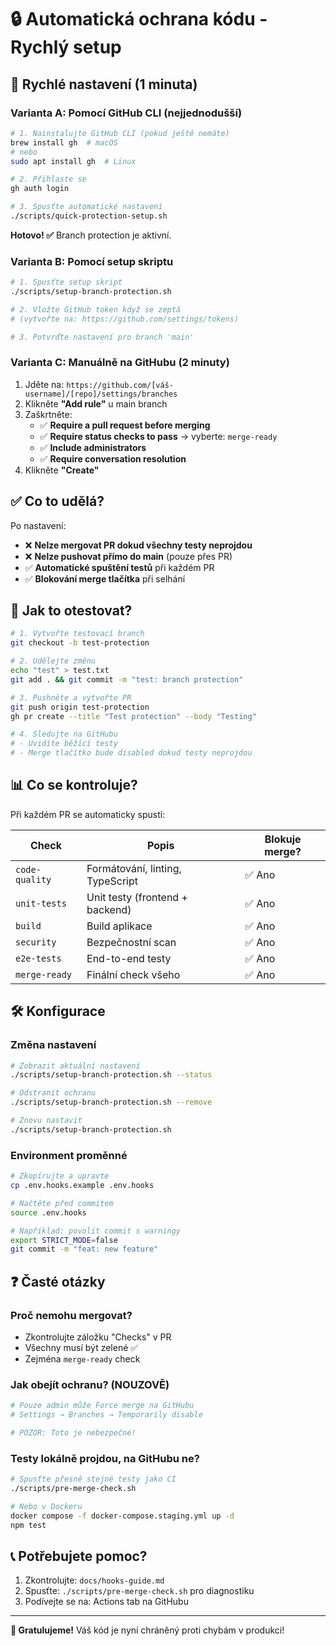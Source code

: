 # 🔒 Automatická ochrana kódu - Rychlý setup

## 🚀 Rychlé nastavení (1 minuta)

### Varianta A: Pomocí GitHub CLI (nejjednodušší)

```bash
# 1. Nainstalujte GitHub CLI (pokud ještě nemáte)
brew install gh  # macOS
# nebo
sudo apt install gh  # Linux

# 2. Přihlaste se
gh auth login

# 3. Spusťte automatické nastavení
./scripts/quick-protection-setup.sh
```

**Hotovo! ✅** Branch protection je aktivní.

### Varianta B: Pomocí setup skriptu

```bash
# 1. Spusťte setup skript
./scripts/setup-branch-protection.sh

# 2. Vložte GitHub token když se zeptá
# (vytvořte na: https://github.com/settings/tokens)

# 3. Potvrďte nastavení pro branch 'main'
```

### Varianta C: Manuálně na GitHubu (2 minuty)

1. Jděte na: `https://github.com/[váš-username]/[repo]/settings/branches`
2. Klikněte **"Add rule"** u main branch
3. Zaškrtněte:
   - ✅ **Require a pull request before merging**
   - ✅ **Require status checks to pass** → vyberte: `merge-ready`
   - ✅ **Include administrators**
   - ✅ **Require conversation resolution**
4. Klikněte **"Create"**

## ✅ Co to udělá?

Po nastavení:

- ❌ **Nelze mergovat PR dokud všechny testy neprojdou**
- ❌ **Nelze pushovat přímo do main** (pouze přes PR)
- ✅ **Automatické spuštění testů** při každém PR
- ✅ **Blokování merge tlačítka** při selhání

## 🧪 Jak to otestovat?

```bash
# 1. Vytvořte testovací branch
git checkout -b test-protection

# 2. Udělejte změnu
echo "test" > test.txt
git add . && git commit -m "test: branch protection"

# 3. Pushněte a vytvořte PR
git push origin test-protection
gh pr create --title "Test protection" --body "Testing"

# 4. Sledujte na GitHubu
# - Uvidíte běžící testy
# - Merge tlačítko bude disabled dokud testy neprojdou
```

## 📊 Co se kontroluje?

Při každém PR se automaticky spustí:

| Check          | Popis                            | Blokuje merge? |
| -------------- | -------------------------------- | -------------- |
| `code-quality` | Formátování, linting, TypeScript | ✅ Ano         |
| `unit-tests`   | Unit testy (frontend + backend)  | ✅ Ano         |
| `build`        | Build aplikace                   | ✅ Ano         |
| `security`     | Bezpečnostní scan                | ✅ Ano         |
| `e2e-tests`    | End-to-end testy                 | ✅ Ano         |
| `merge-ready`  | Finální check všeho              | ✅ Ano         |

## 🛠️ Konfigurace

### Změna nastavení

```bash
# Zobrazit aktuální nastavení
./scripts/setup-branch-protection.sh --status

# Odstranit ochranu
./scripts/setup-branch-protection.sh --remove

# Znovu nastavit
./scripts/setup-branch-protection.sh
```

### Environment proměnné

```bash
# Zkopírujte a upravte
cp .env.hooks.example .env.hooks

# Načtěte před commitem
source .env.hooks

# Například: povolit commit s warningy
export STRICT_MODE=false
git commit -m "feat: new feature"
```

## ❓ Časté otázky

### Proč nemohu mergovat?

- Zkontrolujte záložku "Checks" v PR
- Všechny musí být zelené ✅
- Zejména `merge-ready` check

### Jak obejít ochranu? (NOUZOVĚ)

```bash
# Pouze admin může Force merge na GitHubu
# Settings → Branches → Temporarily disable

# POZOR: Toto je nebezpečné!
```

### Testy lokálně projdou, na GitHubu ne?

```bash
# Spusťte přesně stejné testy jako CI
./scripts/pre-merge-check.sh

# Nebo v Dockeru
docker compose -f docker-compose.staging.yml up -d
npm test
```

## 📞 Potřebujete pomoc?

1. Zkontrolujte: `docs/hooks-guide.md`
2. Spusťte: `./scripts/pre-merge-check.sh` pro diagnostiku
3. Podívejte se na: Actions tab na GitHubu

---

**🎉 Gratulujeme!** Váš kód je nyní chráněný proti chybám v produkci!
